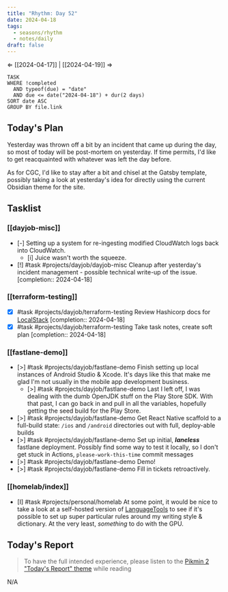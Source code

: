 ```yaml
---
title: "Rhythm: Day 52"
date: 2024-04-18
tags:
  - seasons/rhythm
  - notes/daily
draft: false
---
```

⇐ [[2024-04-17]] | [[2024-04-19]] ⇒

```dataview
TASK
WHERE !completed
  AND typeof(due) = "date"
  AND due <= date("2024-04-18") + dur(2 days)
SORT date ASC
GROUP BY file.link
```

## Today's Plan

Yesterday was thrown off a bit by an incident that came up during the day, so most of today will be post-mortem on yesterday. If time permits, I'd like to get reacquainted with whatever was left the day before.

As for CGC, I'd like to stay after a bit and chisel at the Gatsby template, possibly taking a look at yesterday's idea for directly using the current Obsidian theme for the site.

## Tasklist

### [[dayjob-misc]]

- [-] Setting up a system for re-ingesting modified CloudWatch logs back into CloudWatch.
    - [i] Juice wasn't worth the squeeze.
- [!] #task #projects/dayjob/dayjob-misc Cleanup after yesterday's incident management - possible technical write-up of the issue.  [completion:: 2024-04-18]

### [[terraform-testing]]

- [x] #task #projects/dayjob/terraform-testing Review Hashicorp docs for [LocalStack](https://www.youtube.com/watch?v=DDa1PcHRQ4I)  [completion:: 2024-04-18]
- [x] #task #projects/dayjob/terraform-testing Take task notes, create soft plan  [completion:: 2024-04-18]

### [[fastlane-demo]]

- [>] #task #projects/dayjob/fastlane-demo Finish setting up local instances of Android Studio & Xcode. It's days like this that make me glad I'm not usually in the mobile app development business.
    - [>] #task #projects/dayjob/fastlane-demo Last I left off, I was dealing with the dumb OpenJDK stuff on the Play Store SDK. With that past, I can go back in and pull in all the variables, hopefully getting the seed build for the Play Store.
- [>] #task #projects/dayjob/fastlane-demo Get React Native scaffold to a full-build state: `/ios` and `/android` directories out with full, deploy-able builds
- [>] #task #projects/dayjob/fastlane-demo Set up initial, ***laneless*** fastlane deployment. Possibly find some way to test it locally, so I don't get stuck in Actions, `please-work-this-time` commit messages
- [>] #task #projects/dayjob/fastlane-demo Demo!
- [>] #task #projects/dayjob/fastlane-demo Fill in tickets retroactively.

### [[homelab/index]]

- [I] #task #projects/personal/homelab At some point, it would be nice to take a look at a self-hosted version of [LanguageTools](https://languagetool.org/dev) to see if it's possible to set up super particular rules around my writing style & dictionary. At the very least, *something* to do with the GPU.

## Today's Report

> To have the full intended experience, please listen to the [Pikmin 2 "Today's Report" theme](https://www.youtube.com/watch?v=l1fCmKZnq3U&list=PLwyW5mbdZMGN8mGTqvDhsBs37SW4TkHcw&index=85) while reading

N/A

[^1]: [[caveat-lector|caveat lector]] — This is a daily note! I don't actively maintain any information in daily notes, so please be cautious in following any advice here.
[^2]: - https://taoofmac.com/space/blog/2023/02/18/1845 - super similar blog!!